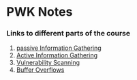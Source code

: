 # PWK Notes

### Links to different parts of the course

  1. [passive Information Gathering](/Passiveinformationgathering.md)
  2. [Active Information Gathering](/ActiveInformationGathering.md)
  3. [Vulnerability Scanning](/Vulnerability_Scanning.md)
  4. [Buffer Overflows](/Buffer_Overflows.md)
